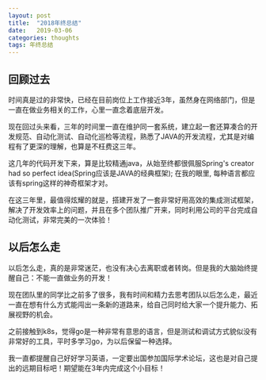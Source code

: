 ```yaml
---
layout: post
title:  "2018年终总结"
date:   2019-03-06
categories: thoughts
tags: 年终总结
---
```


## 回顾过去

时间真是过的非常快，已经在目前岗位上工作接近3年，虽然身在网络部门，但是一直在做业务相关的工作，心里一直念着底层开发。

现在回过头来看，三年的时间里一直在维护同一套系统，建立起一套还算凑合的开发规范、自动化测试、自动化巡检等流程，熟悉了JAVA的开发流程，尤其是对编程有了更深的理解，也算是不枉费这三年。

这几年的代码开发下来，算是比较精通java，从始至终都很佩服Spring's creator had so perfect idea(Spring应该是JAVA的经典框架); 在我的眼里, 每种语言都应该有spring这样的神奇框架才对。

在这三年里，最值得炫耀的就是，搭建开发了一套非常好用高效的集成测试框架，解决了开发效率上的问题，并且在多个团队推广开来，同时利用公司的平台完成自动化测试，非常完美的一次体验！

## 以后怎么走

以后怎么走，真的是非常迷茫，也没有决心去离职或者转岗。但是我的大脑始终提醒自己：不能一直做业务的开发！

现在团队里的同学比之前多了很多，我有时间和精力去思考团队以后怎么走，最近一直在想有什么方式能闯出一条新的道路来，给自己同时给大家一个提升能力、拓展视野的机会。

之前接触到k8s，觉得go是一种非常有意思的语言，但是测试和调试方式貌似没有非常好的工具，平时多学习go，为以后保留一种选择。

我一直都提醒自己好好学习英语，一定要出国参加国际学术论坛，这也是对自己提出的远期目标吧！期望能在3年内完成这个小目标！
